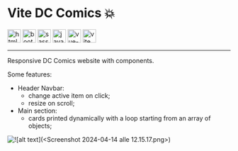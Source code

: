 # Vite DC Comics 💥

<img width="30" height="30" src="https://img.icons8.com/color/30/html-5--v1.png" alt="html-5--v1"/> <img width="30" height="30" src="https://img.icons8.com/color/30/bootstrap--v2.png" alt="bootstrap--v2"/> <img width="30" height="30" src="https://img.icons8.com/color/48/sass-avatar.png" alt="sass-avatar"/> <img width="30" height="30" src="https://img.icons8.com/color/30/javascript--v1.png" alt="javascript--v1"/> <img width="30" height="30" src="https://img.icons8.com/color/48/vue-js.png" alt="vue-js"/> <img width="30" height="30" src="https://img.icons8.com/fluency/48/vite.png" alt="vite"/>

---

Responsive DC Comics website with components.

Some features: 
- Header Navbar: 
    - change active item on click;
    - resize on scroll;
- Main section: 
    - cards printed dynamically with a loop starting from an array of objects;


![!\[alt text\](<Screenshot 2024-04-14 alle 12.15.17.png>)
](preview.png)
